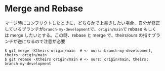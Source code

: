 # Merge and Rebase

マージ時にコンフリクトしたときに、どちらかで上書きしたい場合、自分が修正しているブランチが`branch-my-development`で、`origin/main`で rebase もしくは merge したいとする。この時、rebase と merge で、theirs/ours の指すブランチが逆になるので注意が必要

```
$ git merge -Xtheirs origin/main  # <- ours: branch-my-development, theirs: origin/main
$ git rebase -Xtheirs origin/main # <- ours: origin/main, theirs: branch-my-development
```
